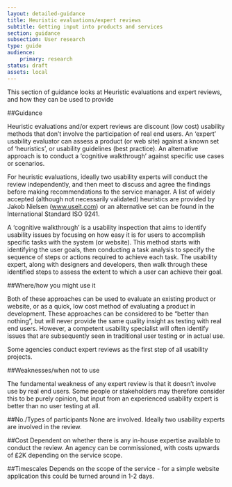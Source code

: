 ```yaml
---
layout: detailed-guidance
title: Heuristic evaluations/expert reviews
subtitle: Getting input into products and services
section: guidance
subsection: User research
type: guide 
audience: 
    primary: research 
status: draft
assets: local
---
```

    
This section of guidance looks at Heuristic evaluations and expert reviews, and how they can be used to provide

##Guidance

Heuristic evaluations and/or expert reviews are discount (low cost) usability methods that don’t involve the participation of real end users.  An ‘expert’ usability evaluator can assess a product (or web site) against a known set of ‘heuristics’, or usability guidelines (best practice).  An alternative approach is to conduct a ‘cognitive walkthrough’ against specific use cases or scenarios.  

For heuristic evaluations, ideally two usability experts will conduct the review independently, and then meet to discuss and agree the findings before making recommendations to the service manager.  A list of widely accepted (although not necessarily validated) heuristics are provided by Jakob Nielsen (www.useit.com) or an alternative set can be found in the International Standard ISO 9241.

A ‘cognitive walkthrough’ is a usability inspection that aims to identify usability issues by focusing on how easy it is for users to accomplish specific tasks with the system (or website).  This method starts with identifying the user goals, then conducting a task analysis to specify the sequence of steps or actions required to achieve each task.  The usability expert, along with designers and developers, then walk through these identified steps to assess the extent to which a user can achieve their goal.

##Where/how you might use it

Both of these approaches can be used to evaluate an existing product or website, or as a quick, low cost method of evaluating a product in development.  These approaches can be considered to be “better than nothing”, but will never provide the same quality insight as testing with real end users.  However, a competent usability specialist will often identify issues that are subsequently seen in traditional user testing or in actual use.

Some agencies conduct expert reviews as the first step of all usability projects.

##Weaknesses/when not to use

The fundamental weakness of any expert review is that it doesn’t involve use by real end users.  Some people or stakeholders may therefore consider this to be purely opinion, but input from an experienced usability expert is better than no user testing at all.

##No./Types of participants
None are involved.  Ideally two usability experts are involved in the review.

##Cost
Dependent on whether there is any in-house expertise available to conduct the review.  An agency can be commissioned, with costs upwards of £2K depending on the service scope.

##Timescales
Depends on the scope of the service - for a simple website application this could be turned around in 1-2 days.

